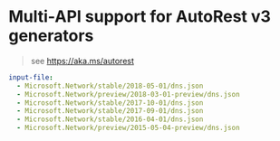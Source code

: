 # Multi-API support for AutoRest v3 generators

> see https://aka.ms/autorest

``` yaml $(enable-multi-api)
input-file:
  - Microsoft.Network/stable/2018-05-01/dns.json
  - Microsoft.Network/preview/2018-03-01-preview/dns.json
  - Microsoft.Network/stable/2017-10-01/dns.json
  - Microsoft.Network/stable/2017-09-01/dns.json
  - Microsoft.Network/stable/2016-04-01/dns.json
  - Microsoft.Network/preview/2015-05-04-preview/dns.json
```
